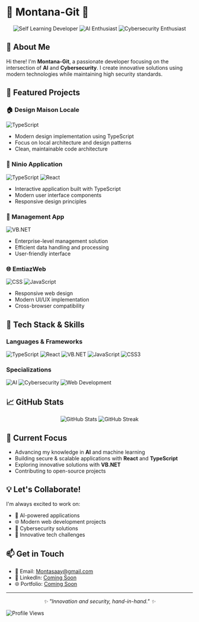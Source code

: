# 🌟 Montana-Git 🌟  

<div align="center">
  <img src="https://img.shields.io/badge/-Self%20Learning%20Developer-blueviolet?style=for-the-badge" alt="Self Learning Developer"/>
  <img src="https://img.shields.io/badge/-AI%20Enthusiast-FF6F61?style=for-the-badge" alt="AI Enthusiast"/>
  <img src="https://img.shields.io/badge/-Cybersecurity%20Enthusiast-00897B?style=for-the-badge" alt="Cybersecurity Enthusiast"/>
</div>

## 👋 About Me
Hi there! I'm **Montana-Git**, a passionate developer focusing on the intersection of **AI** and **Cybersecurity**. I create innovative solutions using modern technologies while maintaining high security standards.

## 🎯 Featured Projects

### 🏠 Design Maison Locale
![TypeScript](https://img.shields.io/badge/-TypeScript-007ACC?logo=typescript&logoColor=white&style=flat-square)
- Modern design implementation using TypeScript
- Focus on local architecture and design patterns
- Clean, maintainable code architecture

### 📱 Ninio Application
![TypeScript](https://img.shields.io/badge/-TypeScript-007ACC?logo=typescript&logoColor=white&style=flat-square)
![React](https://img.shields.io/badge/-React-61DAFB?logo=react&logoColor=black&style=flat-square)
- Interactive application built with TypeScript
- Modern user interface components
- Responsive design principles

### 💼 Management App
![VB.NET](https://img.shields.io/badge/-VB.NET-512BD4?logo=.net&logoColor=white&style=flat-square)
- Enterprise-level management solution
- Efficient data handling and processing
- User-friendly interface

### 🌐 EmtiazWeb
![CSS](https://img.shields.io/badge/-CSS-1572B6?logo=css3&logoColor=white&style=flat-square)
![JavaScript](https://img.shields.io/badge/-JavaScript-F7DF1E?logo=javascript&logoColor=black&style=flat-square)
- Responsive web design
- Modern UI/UX implementation
- Cross-browser compatibility

## 🔧 Tech Stack & Skills  
### Languages & Frameworks
![TypeScript](https://img.shields.io/badge/-TypeScript-007ACC?logo=typescript&logoColor=white&style=for-the-badge)
![React](https://img.shields.io/badge/-React-61DAFB?logo=react&logoColor=black&style=for-the-badge)
![VB.NET](https://img.shields.io/badge/-VB.NET-512BD4?logo=.net&logoColor=white&style=for-the-badge)
![JavaScript](https://img.shields.io/badge/-JavaScript-F7DF1E?logo=javascript&logoColor=black&style=for-the-badge)
![CSS3](https://img.shields.io/badge/-CSS3-1572B6?logo=css3&logoColor=white&style=for-the-badge)

### Specializations
![AI](https://img.shields.io/badge/-Artificial%20Intelligence-FF6F61?style=for-the-badge)
![Cybersecurity](https://img.shields.io/badge/-Cybersecurity-00897B?style=for-the-badge)
![Web Development](https://img.shields.io/badge/-Web%20Development-3498DB?style=for-the-badge)

## 📈 GitHub Stats

<div align="center">
  <img src="https://github-readme-stats.vercel.app/api?username=Montana-Git&show_icons=true&theme=radical" alt="GitHub Stats" />
  <img src="https://github-readme-streak-stats.herokuapp.com/?user=Montana-Git&theme=radical" alt="GitHub Streak" />
</div>

## 🌱 Current Focus
- Advancing my knowledge in **AI** and machine learning
- Building secure & scalable applications with **React** and **TypeScript**
- Exploring innovative solutions with **VB.NET**
- Contributing to open-source projects

## 💡 Let's Collaborate!
I'm always excited to work on:
- 🤖 AI-powered applications
- 🌐 Modern web development projects
- 🔐 Cybersecurity solutions
- 🚀 Innovative tech challenges

## 📫 Get in Touch 
- 📧 Email: [Montasaay@gmail.com](mailto:Montasaay@gmail.com)
- 💼 LinkedIn: [Coming Soon]()
- 🌐 Portfolio: [Coming Soon]()

---

<div align="center">
  <i>✨ "Innovation and security, hand-in-hand." ✨</i>
</div>

![Profile Views](https://komarev.com/ghpvc/?username=Montana-Git&color=blueviolet)
